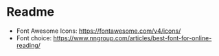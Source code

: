 # Readme

- Font Awesome Icons: https://fontawesome.com/v4/icons/
- Font choice: https://www.nngroup.com/articles/best-font-for-online-reading/
